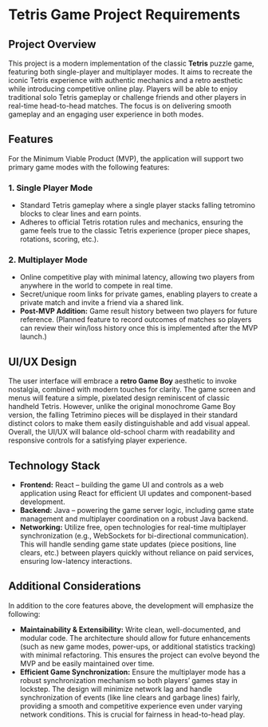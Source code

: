 # Tetris Game Project Requirements

## Project Overview
This project is a modern implementation of the classic **Tetris** puzzle game, featuring both single-player and multiplayer modes. It aims to recreate the iconic Tetris experience with authentic mechanics and a retro aesthetic while introducing competitive online play. Players will be able to enjoy traditional solo Tetris gameplay or challenge friends and other players in real-time head-to-head matches. The focus is on delivering smooth gameplay and an engaging user experience in both modes.

## Features
For the Minimum Viable Product (MVP), the application will support two primary game modes with the following features:

### 1. Single Player Mode
- Standard Tetris gameplay where a single player stacks falling tetromino blocks to clear lines and earn points.
- Adheres to official Tetris rotation rules and mechanics, ensuring the game feels true to the classic Tetris experience (proper piece shapes, rotations, scoring, etc.).

### 2. Multiplayer Mode
- Online competitive play with minimal latency, allowing two players from anywhere in the world to compete in real time.
- Secret/unique room links for private games, enabling players to create a private match and invite a friend via a shared link.
- **Post-MVP Addition:** Game result history between two players for future reference. (Planned feature to record outcomes of matches so players can review their win/loss history once this is implemented after the MVP launch.)

## UI/UX Design
The user interface will embrace a **retro Game Boy** aesthetic to invoke nostalgia, combined with modern touches for clarity. The game screen and menus will feature a simple, pixelated design reminiscent of classic handheld Tetris. However, unlike the original monochrome Game Boy version, the falling Tetrimino pieces will be displayed in their standard distinct colors to make them easily distinguishable and add visual appeal. Overall, the UI/UX will balance old-school charm with readability and responsive controls for a satisfying player experience.

## Technology Stack
- **Frontend:** React – building the game UI and controls as a web application using React for efficient UI updates and component-based development.
- **Backend:** Java – powering the game server logic, including game state management and multiplayer coordination on a robust Java backend.
- **Networking:** Utilize free, open technologies for real-time multiplayer synchronization (e.g., WebSockets for bi-directional communication). This will handle sending game state updates (piece positions, line clears, etc.) between players quickly without reliance on paid services, ensuring low-latency interactions.

## Additional Considerations
In addition to the core features above, the development will emphasize the following:

- **Maintainability & Extensibility:** Write clean, well-documented, and modular code. The architecture should allow for future enhancements (such as new game modes, power-ups, or additional statistics tracking) with minimal refactoring. This ensures the project can evolve beyond the MVP and be easily maintained over time.
- **Efficient Game Synchronization:** Ensure the multiplayer mode has a robust synchronization mechanism so both players’ games stay in lockstep. The design will minimize network lag and handle synchronization of events (like line clears and garbage lines) fairly, providing a smooth and competitive experience even under varying network conditions. This is crucial for fairness in head-to-head play.

